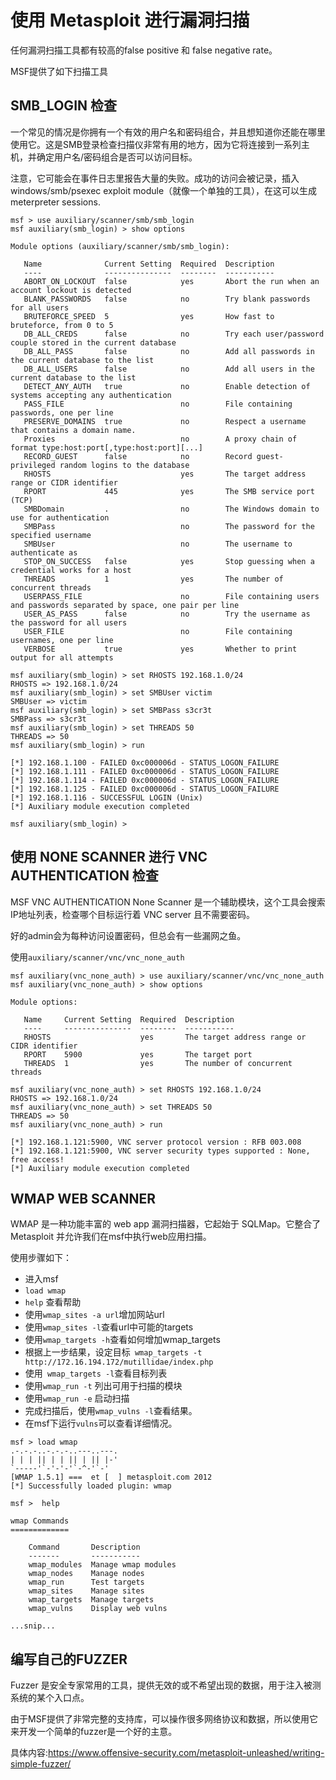 # 使用 Metasploit 进行漏洞扫描

任何漏洞扫描工具都有较高的false positive 和 false negative rate。

MSF提供了如下扫描工具
## SMB_LOGIN 检查

一个常见的情况是你拥有一个有效的用户名和密码组合，并且想知道你还能在哪里使用它。这是SMB登录检查扫描仪非常有用的地方，因为它将连接到一系列主机，并确定用户名/密码组合是否可以访问目标。

注意，它可能会在事件日志里报告大量的失败。成功的访问会被记录，插入windows/smb/psexec exploit module（就像一个单独的工具），在这可以生成meterpreter sessions.

```shell
msf > use auxiliary/scanner/smb/smb_login
msf auxiliary(smb_login) > show options

Module options (auxiliary/scanner/smb/smb_login):

   Name              Current Setting  Required  Description
   ----              ---------------  --------  -----------
   ABORT_ON_LOCKOUT  false            yes       Abort the run when an account lockout is detected
   BLANK_PASSWORDS   false            no        Try blank passwords for all users
   BRUTEFORCE_SPEED  5                yes       How fast to bruteforce, from 0 to 5
   DB_ALL_CREDS      false            no        Try each user/password couple stored in the current database
   DB_ALL_PASS       false            no        Add all passwords in the current database to the list
   DB_ALL_USERS      false            no        Add all users in the current database to the list
   DETECT_ANY_AUTH   true             no        Enable detection of systems accepting any authentication
   PASS_FILE                          no        File containing passwords, one per line
   PRESERVE_DOMAINS  true             no        Respect a username that contains a domain name.
   Proxies                            no        A proxy chain of format type:host:port[,type:host:port][...]
   RECORD_GUEST      false            no        Record guest-privileged random logins to the database
   RHOSTS                             yes       The target address range or CIDR identifier
   RPORT             445              yes       The SMB service port (TCP)
   SMBDomain         .                no        The Windows domain to use for authentication
   SMBPass                            no        The password for the specified username
   SMBUser                            no        The username to authenticate as
   STOP_ON_SUCCESS   false            yes       Stop guessing when a credential works for a host
   THREADS           1                yes       The number of concurrent threads
   USERPASS_FILE                      no        File containing users and passwords separated by space, one pair per line
   USER_AS_PASS      false            no        Try the username as the password for all users
   USER_FILE                          no        File containing usernames, one per line
   VERBOSE           true             yes       Whether to print output for all attempts

msf auxiliary(smb_login) > set RHOSTS 192.168.1.0/24
RHOSTS => 192.168.1.0/24
msf auxiliary(smb_login) > set SMBUser victim
SMBUser => victim
msf auxiliary(smb_login) > set SMBPass s3cr3t
SMBPass => s3cr3t
msf auxiliary(smb_login) > set THREADS 50
THREADS => 50
msf auxiliary(smb_login) > run

[*] 192.168.1.100 - FAILED 0xc000006d - STATUS_LOGON_FAILURE
[*] 192.168.1.111 - FAILED 0xc000006d - STATUS_LOGON_FAILURE
[*] 192.168.1.114 - FAILED 0xc000006d - STATUS_LOGON_FAILURE
[*] 192.168.1.125 - FAILED 0xc000006d - STATUS_LOGON_FAILURE
[*] 192.168.1.116 - SUCCESSFUL LOGIN (Unix)
[*] Auxiliary module execution completed

msf auxiliary(smb_login) >
```

## 使用 NONE SCANNER 进行 VNC AUTHENTICATION 检查

MSF VNC AUTHENTICATION None Scanner 是一个辅助模块，这个工具会搜索 IP地址列表，检查哪个目标运行着 VNC server 且不需要密码。

好的admin会为每种访问设置密码，但总会有一些漏网之鱼。

使用```auxiliary/scanner/vnc/vnc_none_auth```

```shell
msf auxiliary(vnc_none_auth) > use auxiliary/scanner/vnc/vnc_none_auth
msf auxiliary(vnc_none_auth) > show options

Module options:

   Name     Current Setting  Required  Description
   ----     ---------------  --------  -----------
   RHOSTS                    yes       The target address range or CIDR identifier
   RPORT    5900             yes       The target port
   THREADS  1                yes       The number of concurrent threads

msf auxiliary(vnc_none_auth) > set RHOSTS 192.168.1.0/24
RHOSTS => 192.168.1.0/24
msf auxiliary(vnc_none_auth) > set THREADS 50
THREADS => 50
msf auxiliary(vnc_none_auth) > run

[*] 192.168.1.121:5900, VNC server protocol version : RFB 003.008
[*] 192.168.1.121:5900, VNC server security types supported : None, free access!
[*] Auxiliary module execution completed
```

## WMAP WEB SCANNER

WMAP 是一种功能丰富的 web app 漏洞扫描器，它起始于 SQLMap。它整合了 Metasploit 并允许我们在msf中执行web应用扫描。

使用步骤如下：
- 进入msf
- ```load wmap```
- ```help``` 查看帮助
- 使用```wmap_sites -a url```增加网站url
- 使用```wmap_sites -l```查看url中可能的targets
- 使用```wmap_targets -h```查看如何增加wmap_targets
- 根据上一步结果，设定目标``` wmap_targets -t http://172.16.194.172/mutillidae/index.php```
- 使用``` wmap_targets -l```查看目标列表
- 使用``` wmap_run -t ``` 列出可用于扫描的模块
- 使用```wmap_run -e``` 启动扫描
- 完成扫描后，使用```wmap_vulns -l```查看结果。
- 在msf下运行```vulns```可以查看详细情况。
```
msf > load wmap
.-.-.-..-.-.-..---..---.
| | | || | | || | || |-'
`-----'`-'-'-'`-^-'`-'
[WMAP 1.5.1] ===  et [  ] metasploit.com 2012
[*] Successfully loaded plugin: wmap

msf >  help

wmap Commands
=============

    Command       Description
    -------       -----------
    wmap_modules  Manage wmap modules
    wmap_nodes    Manage nodes
    wmap_run      Test targets
    wmap_sites    Manage sites
    wmap_targets  Manage targets
    wmap_vulns    Display web vulns

...snip...
```

## 编写自己的FUZZER

Fuzzer 是安全专家常用的工具，提供无效的或不希望出现的数据，用于注入被测系统的某个入口点。

由于MSF提供了非常完整的支持库，可以操作很多网络协议和数据，所以使用它来开发一个简单的fuzzer是一个好的主意。

具体内容:https://www.offensive-security.com/metasploit-unleashed/writing-simple-fuzzer/
